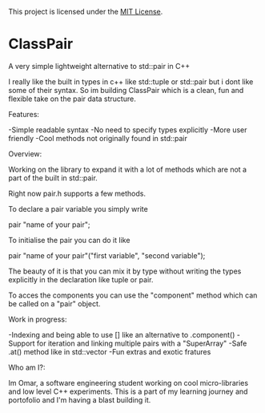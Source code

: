 This project is licensed under the [MIT License](LICENSE).

# ClassPair
A very simple lightweight alternative to std::pair in C++

I really like the built in types in c++ like std::tuple or std::pair 
but i dont like some of their syntax. So im building ClassPair which is 
a clean, fun and flexible take on the pair data structure.

Features:

-Simple readable syntax
-No need to specify types explicitly 
-More user friendly 
-Cool methods not originally found in std::pair

Overview: 

Working on the library to expand it with a lot of methods which are not a 
part of the built in std::pair. 

Right now pair.h supports a few methods.

To declare a pair variable you simply write 

pair "name of your pair";

To initialise the pair you can do it like 

pair "name of your pair"("first variable", "second variable");

The beauty of it is that you can mix it by type without writing the types
explicitly in the declaration like tuple or pair.

To acces the components you can use the "component" method which can be called
on a "pair" object.

Work in progress:

-Indexing and being able to use [] like an alternative to .component()
-Support for iteration and linking multiple pairs with a "SuperArray"
-Safe .at() method like in std::vector
-Fun extras and exotic fratures


Who am I?:

Im Omar, a software engineering student working on cool micro-libraries
and low level C++ experiments. This is a part of my learning journey and 
portofolio and I'm having a blast building it.  
